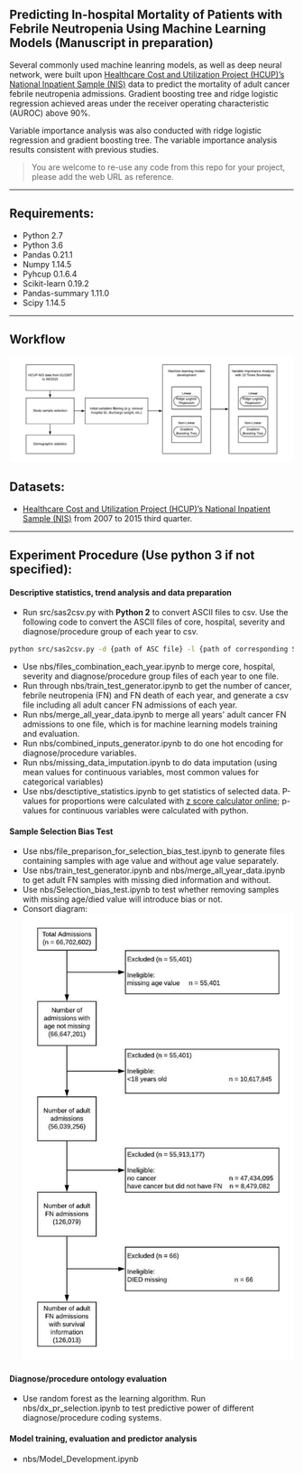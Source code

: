 ## Predicting In-hospital Mortality of Patients with Febrile Neutropenia Using Machine Learning Models (Manuscript in preparation)

Several commonly used machine leanring models, as well as deep neural network, were built upon [Healthcare Cost and Utilization Project (HCUP)’s National Inpatient Sample (NIS)](https://www.hcup-us.ahrq.gov/db/nation/nis/nisdbdocumentation.jsp) data to predict the mortality of adult cancer febrile neutropenia admissions. Gradient boosting tree and ridge logistic regression achieved areas under the receiver operating characteristic (AUROC) above 90%.

Variable importance analysis was also conducted with ridge logistic regression and gradient boosting tree. The variable importance analysis results consistent with previous studies.

> You are welcome to re-use any code from this repo for your project, please add the web URL as reference.

---

## Requirements:

- Python 2.7
- Python 3.6
- Pandas 0.21.1
- Numpy 1.14.5
- Pyhcup 0.1.6.4
- Scikit-learn 0.19.2
- Pandas-summary 1.11.0
- Scipy 1.14.5

---

## Workflow

![alt text](https://github.com/XinsongDu/FN_Mortality/blob/master/fig/workflow.png)

## Datasets:

- [Healthcare Cost and Utilization Project (HCUP)’s National Inpatient Sample (NIS)](https://www.hcup-us.ahrq.gov/db/nation/nis/nisdbdocumentation.jsp) from 2007 to 2015 third quarter.

---

## Experiment Procedure (Use python 3 if not specified):

#### Descriptive statistics, trend analysis and data preparation

- Run src/sas2csv.py with **Python 2** to convert ASCII files to csv. Use the following code to convert the ASCII files of core, hospital, severity and diagnose/procedure group of each year to csv.
```bash
python src/sas2csv.py -d {path of ASC file} -l {path of corresponding SAS load file} -o {path of the directory of output csv file} -y {year of data}
```
- Use nbs/files_combination_each_year.ipynb to merge core, hospital, severity and diagnose/procedure group files of each year to one file.
- Run through nbs/train_test_generator.ipynb to get the number of cancer, febrile neutropenia (FN) and FN death of each year, and generate a csv file including all adult cancer FN admissions of each year.
- Run nbs/merge_all_year_data.ipynb to merge all years' adult cancer FN admissions to one file, which is for machine learning models training and evaluation.
- Run nbs/combined_inputs_generator.ipynb to do one hot encoding for diagnose/procedure variables.
- Run nbs/missing_data_imputation.ipynb to do data imputation (using mean values for continuous variables, most common values for categorical variables)
- Use nbs/desctiptive_statistics.ipynb to get statistics of selected data. P-values for proportions were calculated with [z score calculator online](https://www.socscistatistics.com/tests/ztest/Default2.aspx); p-values for continuous variables were calculated with python.

#### Sample Selection Bias Test

- Use nbs/file_preparison_for_selection_bias_test.ipynb to generate files containing samples with age value and without age value separately.
- Use nbs/train_test_generator.ipynb and nbs/merge_all_year_data.ipynb to get adult FN samples with missing died information and without.
- Use nbs/Selection_bias_test.ipynb to test whether removing samples with missing age/died value will introduce bias or not.
- Consort diagram:
![alt text](https://github.com/XinsongDu/FN_Mortality/blob/master/fig/consort_diagram.jpeg)

#### Diagnose/procedure ontology evaluation

- Use random forest as the learning algorithm. Run nbs/dx_pr_selection.ipynb to test predictive power of different diagnose/procedure coding systems.

#### Model training, evaluation and predictor analysis

- nbs/Model_Development.ipynb
